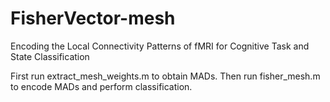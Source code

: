 # FisherVector-mesh
Encoding the Local Connectivity Patterns of fMRI for Cognitive Task and State Classification

First run extract_mesh_weights.m to obtain MADs.
Then run fisher_mesh.m to encode MADs and perform classification.
